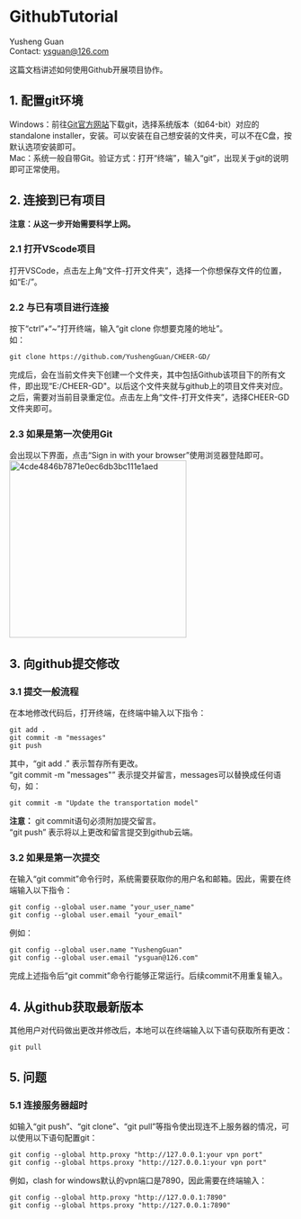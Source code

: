 # GithubTutorial
Yusheng Guan  
Contact: ysguan@126.com  

这篇文档讲述如何使用Github开展项目协作。

## 1. 配置git环境
Windows：前往[Git官方网站](https://git-scm.com/)下载git，选择系统版本（如64-bit）对应的standalone installer，安装。可以安装在自己想安装的文件夹，可以不在C盘，按默认选项安装即可。  
Mac：系统一般自带Git。验证方式：打开“终端”，输入“git”，出现关于git的说明即可正常使用。

## 2. 连接到已有项目
**注意：从这一步开始需要科学上网。**  
### 2.1 打开VScode项目
打开VSCode，点击左上角“文件-打开文件夹”，选择一个你想保存文件的位置，如“E:/”。  
### 2.2 与已有项目进行连接
按下“ctrl”+“~”打开终端，输入“git clone 你想要克隆的地址”。  
如：
```terminal
git clone https://github.com/YushengGuan/CHEER-GD/
```
完成后，会在当前文件夹下创建一个文件夹，其中包括Github该项目下的所有文件，即出现“E:/CHEER-GD"。以后这个文件夹就与github上的项目文件夹对应。  
之后，需要对当前目录重定位。点击左上角“文件-打开文件夹”，选择CHEER-GD文件夹即可。  
### 2.3 如果是第一次使用Git
会出现以下界面，点击“Sign in with your browser”使用浏览器登陆即可。  
<img width="315" alt="4cde4846b7871e0ec6db3bc111e1aed" src="https://github.com/user-attachments/assets/a69e0830-0955-4f79-8e03-4bcc6c61d9bc" />

## 3. 向github提交修改
### 3.1 提交一般流程
在本地修改代码后，打开终端，在终端中输入以下指令：
```terminal
git add .
git commit -m "messages"
git push
```
其中，“git add .” 表示暂存所有更改。  
“git commit -m "messages"” 表示提交并留言，messages可以替换成任何语句，如：  
```terminal
git commit -m "Update the transportation model"
```
**注意：** git commit语句必须附加提交留言。  
“git push” 表示将以上更改和留言提交到github云端。

### 3.2 如果是第一次提交
在输入“git commit”命令行时，系统需要获取你的用户名和邮箱。因此，需要在终端输入以下指令：
```terminal
git config --global user.name "your_user_name"
git config --global user.email "your_email"
```
例如：
```terminal
git config --global user.name "YushengGuan"
git config --global user.email "ysguan@126.com"
```
完成上述指令后“git commit”命令行能够正常运行。后续commit不用重复输入。

## 4. 从github获取最新版本
其他用户对代码做出更改并修改后，本地可以在终端输入以下语句获取所有更改：
```terminal
git pull
```

## 5. 问题
### 5.1 连接服务器超时
如输入“git push”、“git clone”、“git pull”等指令使出现连不上服务器的情况，可以使用以下语句配置git：
```terminal
git config --global http.proxy "http://127.0.0.1:your vpn port"
git config --global https.proxy "http://127.0.0.1:your vpn port"
```
例如，clash for windows默认的vpn端口是7890，因此需要在终端输入：
```terminal
git config --global http.proxy "http://127.0.0.1:7890"
git config --global https.proxy "http://127.0.0.1:7890"
```
